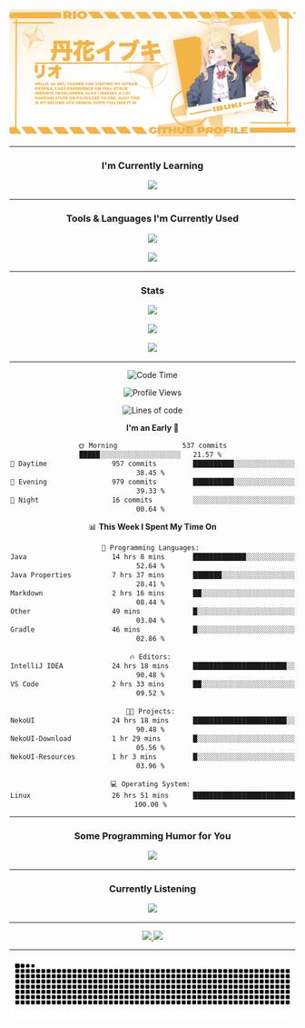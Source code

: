 <picture>
  <img src='./assets/github_banner_2.png' />
</picture>

---
<h3 align='center'>I'm Currently Learning</h3>
<p align='center'>
  <picture>
    <img src='https://skillicons.dev/icons?i=java,laravel,postgresql'/>
  </picture>
</p>

---

<h3 align='center'>Tools & Languages I'm Currently Used</h3>
<p align='center'>
  <picture>
    <img src='https://skillicons.dev/icons?i=java,js,ts,py,html,css,react,tailwindcss,github,git,nodejs,gradle,vscode,express,mysql,postgresql,mongodb,laravel,discordjs,figma,idea,npm&perline=11'/>
  </picture>
</p>
<p align='center'>
  <picture>
    <img src='https://skillicons.dev/icons?i=ae,blender,ps,unreal,pr&perline=10'/>
  </picture>
</p>

---

<div align='center'>
  <h3>Stats</h3>

  <p>
    <picture>
      <source
        srcset='https://github-readme-stats.vercel.app/api/top-langs?username=nokarin-dev&show_icons=true&locale=en&layout=compact&theme=transparent&hide_border=true'
        media='(prefers-color-scheme: dark)'
      />
      <source
        srcset='https://github-readme-stats.vercel.app/api/top-langs?username=nokarin-dev&show_icons=true'
        media='(prefers-color-scheme: light), (prefers-color-scheme: no-preference)'
      />
      <img src='https://github-readme-stats.vercel.app/api/top-langs?username=nokarin-dev&show_icons=true' />
    </picture>
  </p>

  <p>
    <picture>
      <source
        srcset='https://github-readme-stats.vercel.app/api?username=nokarin-dev&include_all_commits=true&show_icons=true&locale=en&theme=transparent&hide_border=true'
        media='(prefers-color-scheme: dark)'
      />
      <source
        srcset='https://github-readme-stats.vercel.app/api?username=nokarin-dev&show_icons=true'
        media='(prefers-color-scheme: light), (prefers-color-scheme: no-preference)'
      />
      <img src='https://github-readme-stats.vercel.app/api?username=nokarin-dev&show_icons=true' />
    </picture>
  </p>

  <p>
    <picture>
      <source
        srcset='https://github-readme-streak-stats.herokuapp.com/?user=nokarin-dev&show_icons=true&theme=transparent&locale=en&theme=transparent&hide_border=true'
        media='(prefers-color-scheme: dark)'
      />
      <source
        srcset='https://github-readme-streak-stats.herokuapp.com/?user=nokarin-dev&show_icons=true'
        media='(prefers-color-scheme: light), (prefers-color-scheme: no-preference)'
      />
      <img src='https://github-readme-streak-stats.herokuapp.com/?user=nokarin-dev&show_icons=true' />
    </picture>
  </p>
  
---

<!--START_SECTION:waka-->
![Code Time](http://img.shields.io/badge/Code%20Time-3%2C433%20hrs%2017%20mins-blue)

![Profile Views](http://img.shields.io/badge/Profile%20Views-75-blue)

![Lines of code](https://img.shields.io/badge/From%20Hello%20World%20I%27ve%20Written-13.0%20million%20lines%20of%20code-blue)

**I'm an Early 🐤** 

```text
🌞 Morning                537 commits         █████░░░░░░░░░░░░░░░░░░░░   21.57 % 
🌆 Daytime                957 commits         ██████████░░░░░░░░░░░░░░░   38.45 % 
🌃 Evening                979 commits         ██████████░░░░░░░░░░░░░░░   39.33 % 
🌙 Night                  16 commits          ░░░░░░░░░░░░░░░░░░░░░░░░░   00.64 % 
```


📊 **This Week I Spent My Time On** 

```text
💬 Programming Languages: 
Java                     14 hrs 8 mins       █████████████░░░░░░░░░░░░   52.64 % 
Java Properties          7 hrs 37 mins       ███████░░░░░░░░░░░░░░░░░░   28.41 % 
Markdown                 2 hrs 16 mins       ██░░░░░░░░░░░░░░░░░░░░░░░   08.44 % 
Other                    49 mins             █░░░░░░░░░░░░░░░░░░░░░░░░   03.04 % 
Gradle                   46 mins             █░░░░░░░░░░░░░░░░░░░░░░░░   02.86 % 

🔥 Editors: 
IntelliJ IDEA            24 hrs 18 mins      ███████████████████████░░   90.48 % 
VS Code                  2 hrs 33 mins       ██░░░░░░░░░░░░░░░░░░░░░░░   09.52 % 

🐱‍💻 Projects: 
NekoUI                   24 hrs 18 mins      ███████████████████████░░   90.48 % 
NekoUI-Download          1 hr 29 mins        █░░░░░░░░░░░░░░░░░░░░░░░░   05.56 % 
NekoUI-Resources         1 hr 3 mins         █░░░░░░░░░░░░░░░░░░░░░░░░   03.96 % 

💻 Operating System: 
Linux                    26 hrs 51 mins      █████████████████████████   100.00 % 
```


<!--END_SECTION:waka-->

---

<h3 align='center'>Some Programming Humor for You</h3>
<div align="center">
  <picture>
    <img src="https://readme-jokes.vercel.app/api?theme=default" />
  </picture>
</div>

---

<h3 align='center'>Currently Listening</h3>
<div align="center">
  <picture>
    <img src="https://spotify-github-profile.kittinanx.com/api/view?uid=31j2y46lpoffglel3rrpccvecumq&cover_image=true&theme=natemoo-re&show_offline=false&background_color=121212&interchange=false&bar_color=404db0&bar_color_cover=false" />
  </picture>
</div>

---

<div align='center'>
  <a href='https://discord.strivo.xyz'>
    <img src='https://skillicons.dev/icons?i=discord' />
  </a>
  <a href='https://github.com/nokarin-dev'>
    <img src='https://skillicons.dev/icons?i=github' />
  </a>
</div>

---

<div align='center'>
  <picture>
    <img src='https://raw.githubusercontent.com/nokarin-dev/nokarin-dev/output/snake.svg' />
  </picture>
</div>
